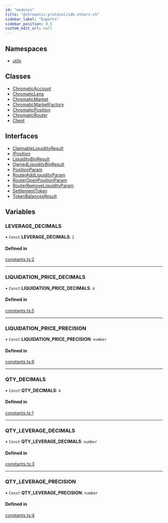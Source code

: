 ```yaml
---
id: "modules"
title: "@chromatic-protocol/sdk-ethers-v5"
sidebar_label: "Exports"
sidebar_position: 0.5
custom_edit_url: null
---
```


## Namespaces

- [utils](namespaces/utils.md)

## Classes

- [ChromaticAccount](classes/ChromaticAccount.md)
- [ChromaticLens](classes/ChromaticLens.md)
- [ChromaticMarket](classes/ChromaticMarket.md)
- [ChromaticMarketFactory](classes/ChromaticMarketFactory.md)
- [ChromaticPosition](classes/ChromaticPosition.md)
- [ChromaticRouter](classes/ChromaticRouter.md)
- [Client](classes/Client.md)

## Interfaces

- [ClaimableLiquidityResult](interfaces/ClaimableLiquidityResult.md)
- [IPosition](interfaces/IPosition.md)
- [LiquidityBinResult](interfaces/LiquidityBinResult.md)
- [OwnedLiquidityBinResult](interfaces/OwnedLiquidityBinResult.md)
- [PositionParam](interfaces/PositionParam.md)
- [RouterAddLiquidityParam](interfaces/RouterAddLiquidityParam.md)
- [RouterOpenPositionParam](interfaces/RouterOpenPositionParam.md)
- [RouterRemoveLiquidityParam](interfaces/RouterRemoveLiquidityParam.md)
- [SettlementToken](interfaces/SettlementToken.md)
- [TokenBalancesResult](interfaces/TokenBalancesResult.md)

## Variables

### LEVERAGE\_DECIMALS

• `Const` **LEVERAGE\_DECIMALS**: ``2``

#### Defined in

[constants.ts:2](https://github.com/chromatic-protocol/sdk/blob/ceea87e/packages/sdk-ethers-v5/src/constants.ts#L2)

___

### LIQUIDATION\_PRICE\_DECIMALS

• `Const` **LIQUIDATION\_PRICE\_DECIMALS**: ``4``

#### Defined in

[constants.ts:5](https://github.com/chromatic-protocol/sdk/blob/ceea87e/packages/sdk-ethers-v5/src/constants.ts#L5)

___

### LIQUIDATION\_PRICE\_PRECISION

• `Const` **LIQUIDATION\_PRICE\_PRECISION**: `number`

#### Defined in

[constants.ts:6](https://github.com/chromatic-protocol/sdk/blob/ceea87e/packages/sdk-ethers-v5/src/constants.ts#L6)

___

### QTY\_DECIMALS

• `Const` **QTY\_DECIMALS**: ``4``

#### Defined in

[constants.ts:1](https://github.com/chromatic-protocol/sdk/blob/ceea87e/packages/sdk-ethers-v5/src/constants.ts#L1)

___

### QTY\_LEVERAGE\_DECIMALS

• `Const` **QTY\_LEVERAGE\_DECIMALS**: `number`

#### Defined in

[constants.ts:3](https://github.com/chromatic-protocol/sdk/blob/ceea87e/packages/sdk-ethers-v5/src/constants.ts#L3)

___

### QTY\_LEVERAGE\_PRECISION

• `Const` **QTY\_LEVERAGE\_PRECISION**: `number`

#### Defined in

[constants.ts:4](https://github.com/chromatic-protocol/sdk/blob/ceea87e/packages/sdk-ethers-v5/src/constants.ts#L4)
